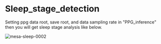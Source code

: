 # Sleep_stage_detection

Setting ppg data root, save root, and data sampling rate in "PPG_inference" then you will get sleep stage analysis like below.



![mesa-sleep-0002](https://user-images.githubusercontent.com/88793181/168758334-95678be8-bc54-4dd9-857d-910e1a097b48.jpg)
